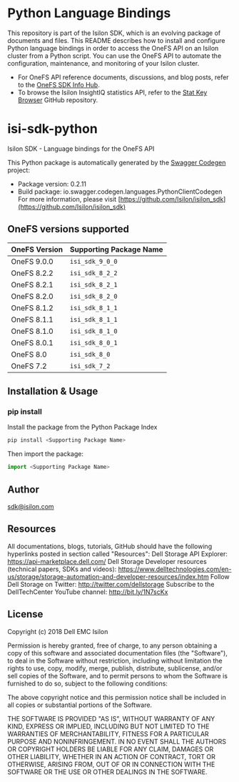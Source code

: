 # Python Language Bindings

This repository is part of the Isilon SDK, which is an evolving package of
documents and files. This README describes how to install and configure Python
language bindings in order to access the OneFS API on an Isilon cluster from a
Python script. You can use the OneFS API to automate the configuration,
maintenance, and monitoring of your Isilon cluster.

* For OneFS API reference documents, discussions, and blog posts, refer to the
[OneFS SDK Info Hub](https://community.emc.com/docs/DOC-48273).
* To browse the Isilon InsightIQ statistics API, refer to the
[Stat Key Browser](https://github.com/isilon/isilon_stat_browser.git)
GitHub repository.

# isi-sdk-python
Isilon SDK - Language bindings for the OneFS API

This Python package is automatically generated by the [Swagger Codegen](https://github.com/swagger-api/swagger-codegen) project:

- Package version: 0.2.11
- Build package: io.swagger.codegen.languages.PythonClientCodegen
For more information, please visit [https://github.com/Isilon/isilon_sdk](https://github.com/Isilon/isilon_sdk)

## OneFS versions supported

OneFS Version   | Supporting Package Name
----------------|-----------------
OneFS 9.0.0     | `isi_sdk_9_0_0`
OneFS 8.2.2     | `isi_sdk_8_2_2`
OneFS 8.2.1     | `isi_sdk_8_2_1`
OneFS 8.2.0     | `isi_sdk_8_2_0`
OneFS 8.1.2     | `isi_sdk_8_1_1`
OneFS 8.1.1     | `isi_sdk_8_1_1`
OneFS 8.1.0     | `isi_sdk_8_1_0`
OneFS 8.0.1     | `isi_sdk_8_0_1`
OneFS 8.0       | `isi_sdk_8_0`
OneFS 7.2       | `isi_sdk_7_2`

## Installation & Usage
### pip install

Install the package from the Python Package Index

```sh
pip install <Supporting Package Name>
```

Then import the package:
```python
import <Supporting Package Name>
```

## Author

sdk@isilon.com

## Resources

All documentations, blogs, tutorials, GitHub should have the following hyperlinks posted in section called "Resources":
Dell Storage API Explorer: https://api-marketplace.dell.com/
Dell Storage Developer resources (technical papers, SDKs and videos): https://www.delltechnologies.com/en-us/storage/storage-automation-and-developer-resources/index.htm
Follow Dell Storage on Twitter: http://twitter.com/dellstorage
Subscribe to the DellTechCenter YouTube channel: http://bit.ly/1N7scKx

## License

Copyright (c) 2018 Dell EMC Isilon

Permission is hereby granted, free of charge, to any person obtaining a copy
of this software and associated documentation files (the "Software"), to deal
in the Software without restriction, including without limitation the rights
to use, copy, modify, merge, publish, distribute, sublicense, and/or sell
copies of the Software, and to permit persons to whom the Software is
furnished to do so, subject to the following conditions:

The above copyright notice and this permission notice shall be included in all
copies or substantial portions of the Software.

THE SOFTWARE IS PROVIDED "AS IS", WITHOUT WARRANTY OF ANY KIND, EXPRESS OR
IMPLIED, INCLUDING BUT NOT LIMITED TO THE WARRANTIES OF MERCHANTABILITY,
FITNESS FOR A PARTICULAR PURPOSE AND NONINFRINGEMENT. IN NO EVENT SHALL THE
AUTHORS OR COPYRIGHT HOLDERS BE LIABLE FOR ANY CLAIM, DAMAGES OR OTHER
LIABILITY, WHETHER IN AN ACTION OF CONTRACT, TORT OR OTHERWISE, ARISING FROM,
OUT OF OR IN CONNECTION WITH THE SOFTWARE OR THE USE OR OTHER DEALINGS IN THE
SOFTWARE.
